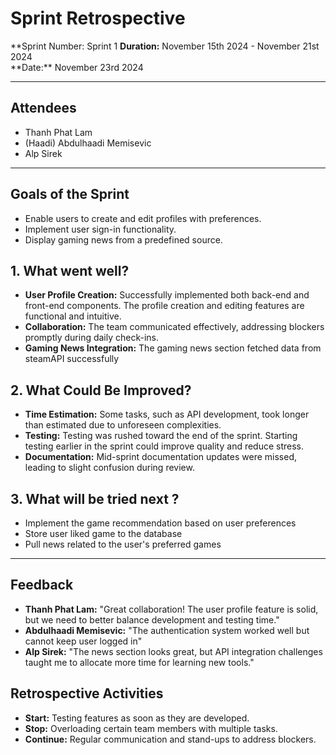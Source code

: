 # Sprint Retrospective

**Sprint Number: Sprint 1
**Duration:** November 15th 2024 - November 21st 2024  
**Date:\*\* November 23rd 2024

---

## Attendees

- Thanh Phat Lam
- (Haadi) Abdulhaadi Memisevic
- Alp Sirek

---

## Goals of the Sprint

- Enable users to create and edit profiles with preferences.
- Implement user sign-in functionality.
- Display gaming news from a predefined source.

## 1. What went well?

- **User Profile Creation:** Successfully implemented both back-end and front-end components. The profile creation and editing features are functional and intuitive.
- **Collaboration:** The team communicated effectively, addressing blockers promptly during daily check-ins.
- **Gaming News Integration:** The gaming news section fetched data from steamAPI successfully

## 2. What Could Be Improved?

- **Time Estimation:** Some tasks, such as API development, took longer than estimated due to unforeseen complexities.
- **Testing:** Testing was rushed toward the end of the sprint. Starting testing earlier in the sprint could improve quality and reduce stress.
- **Documentation:** Mid-sprint documentation updates were missed, leading to slight confusion during review.

## 3. What will be tried next ?

- Implement the game recommendation based on user preferences
- Store user liked game to the database
- Pull news related to the user's preferred games

---

## Feedback

- **Thanh Phat Lam:** "Great collaboration! The user profile feature is solid, but we need to better balance development and testing time."
- **Abdulhaadi Memisevic:** "The authentication system worked well but cannot keep user logged in"
- **Alp Sirek:** "The news section looks great, but API integration challenges taught me to allocate more time for learning new tools."

## Retrospective Activities

- **Start:** Testing features as soon as they are developed.
- **Stop:** Overloading certain team members with multiple tasks.
- **Continue:** Regular communication and stand-ups to address blockers.
